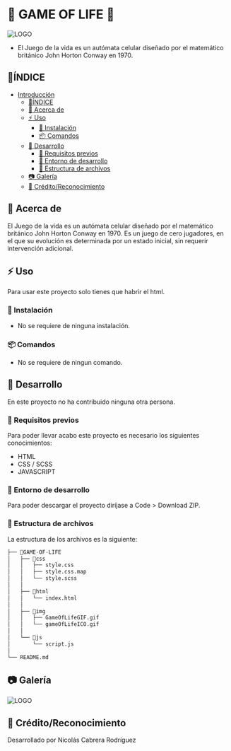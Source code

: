 # 🎲 GAME OF LIFE 🎲

  ![LOGO](GAME-OF-LIFE/img/gameOfLifeICO.gif "Icono del Game of life")

- El Juego de la vida es un autómata celular diseñado por el matemático británico John Horton Conway en 1970.
  
## 📒ÍNDICE

- [Introducción](#introducción)
  - [📒ÍNDICE](#índice)
  - [🔰 Acerca de](#-acerca-de)
  - [⚡ Uso](#-uso)
    - [🔌 Instalación](#-instalación)
    - [📦 Comandos](#-comandos)
  - [🔧 Desarrollo](#-desarrollo)
    - [📓 Requisitos previos](#-requisitos-previos)
    - [🔩 Entorno de desarrollo](#-entorno-de-desarrollo)
    - [📁 Estructura de archivos](#-estructura-de-archivos)
  - [📷 Galería](#-galería)
  - [🌟 Crédito/Reconocimiento](#-créditoreconocimiento)

## 🔰 Acerca de

El Juego de la vida es un autómata celular diseñado por el matemático británico John Horton Conway en 1970. Es un juego de cero jugadores, en el que su evolución es determinada por un estado inicial, sin requerir intervención adicional.

## ⚡ Uso

Para usar este proyecto solo tienes que habrir el html.

### 🔌 Instalación

- No se requiere de ninguna instalación.

### 📦 Comandos

- No se requiere de ningun comando.

## 🔧 Desarrollo

En este proyecto no ha contribuido ninguna otra persona.

### 📓 Requisitos previos

Para poder llevar acabo este proyecto es necesario los siguientes conocimientos:

- HTML
- CSS / SCSS
- JAVASCRIPT

### 🔩 Entorno de desarrollo

Para poder descargar el proyecto diríjase a Code > Download ZIP.

### 📁 Estructura de archivos

La estructura de los archivos es la siguiente:

```r
├── 📁GAME-OF-LIFE
│   ├── 📁css
│   │   ├── style.css
│   │   ├── style.css.map
│   │   └── style.scss
│   │  
│   ├── 📁html
│   │   └── index.html
│   │  
│   ├── 📁img
│   │   ├── GameOfLifeGIF.gif
│   │   └── gameOfLifeICO.gif
│   │  
│   └── 📁js
│       └── script.js
│ 
└── README.md
```

## 📷 Galería

  ![LOGO](GAME-OF-LIFE/img/GameOfLifeGIF.gif "Icono del Game of life")

## 🌟 Crédito/Reconocimiento

Desarrollado por Nicolás Cabrera Rodríguez
